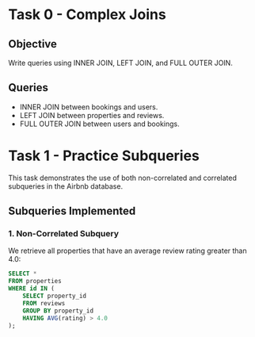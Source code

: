# Task 0 - Complex Joins

## Objective
Write queries using INNER JOIN, LEFT JOIN, and FULL OUTER JOIN.

## Queries
- INNER JOIN between bookings and users.
- LEFT JOIN between properties and reviews.
- FULL OUTER JOIN between users and bookings.

 # Task 1 - Practice Subqueries

This task demonstrates the use of both non-correlated and correlated subqueries in the Airbnb database.

## Subqueries Implemented

### 1. Non-Correlated Subquery
We retrieve all properties that have an average review rating greater than 4.0:

```sql
SELECT *
FROM properties
WHERE id IN (
    SELECT property_id
    FROM reviews
    GROUP BY property_id
    HAVING AVG(rating) > 4.0
);
 
